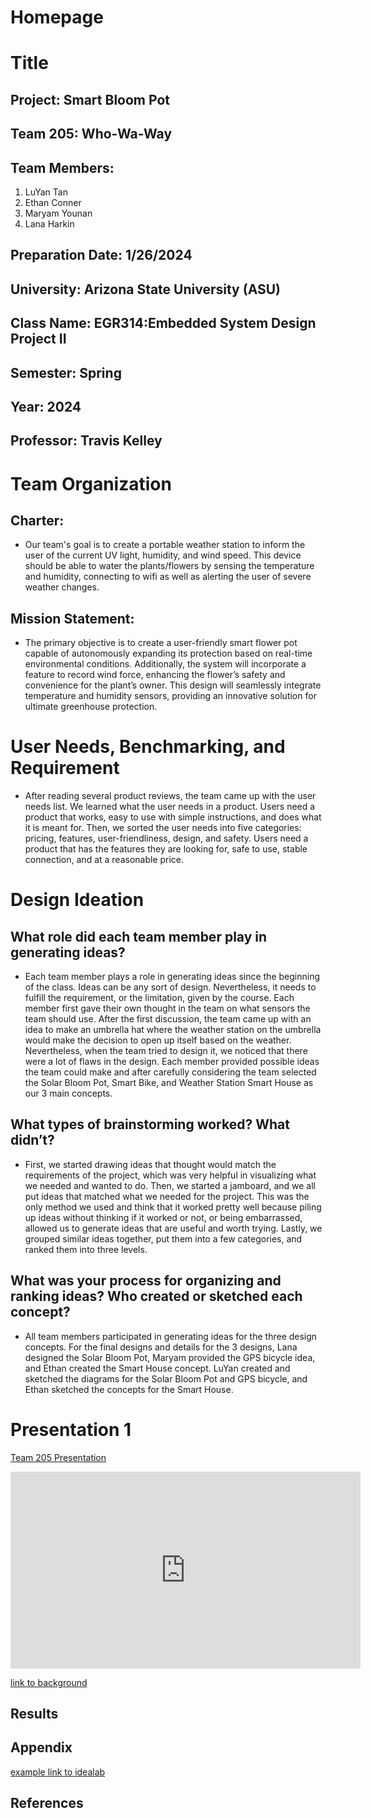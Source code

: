 # Homepage
# Title
## Project: Smart Bloom Pot
## Team 205: Who-Wa-Way
## Team Members:
1. LuYan Tan
1. Ethan Conner
1. Maryam Younan
1. Lana Harkin
## Preparation Date: 1/26/2024
## University: Arizona State University (ASU)
## Class Name: EGR314:Embedded System Design Project II
## Semester: Spring
## Year: 2024
## Professor: Travis Kelley

# Team Organization
## Charter:
* Our team's goal is to create a portable weather station to inform the user of the current UV light, humidity, and wind speed. This device should be able to water the plants/flowers by sensing the temperature and humidity, connecting to wifi as well as alerting the user of severe weather changes. 
## Mission Statement:
* The primary objective is to create a user-friendly smart flower pot capable of autonomously expanding its protection based on real-time environmental conditions. Additionally, the system will incorporate a feature to record wind force, enhancing the flower’s safety and convenience for the plant’s owner. This design will seamlessly integrate temperature and humidity sensors, providing an innovative solution for ultimate greenhouse protection. 

# User Needs, Benchmarking, and Requirement
* After reading several product reviews, the team came up with the user needs list. We learned what the user needs in a product. Users need a product that works, easy to use with simple instructions, and does what it is meant for. Then, we sorted the user needs into five categories: pricing, features, user-friendliness, design, and safety. Users need a product that has the features they are looking for, safe to use, stable connection, and at a reasonable price. 

# Design Ideation
## What role did each team member play in generating ideas?
* Each team member plays a role in generating ideas since the beginning of the class. Ideas can be any sort of design. Nevertheless, it needs to fulfill the requirement, or the limitation, given by the course. Each member first gave their own thought in the team on what sensors the team should use. After the first discussion, the team came up with an idea to make an umbrella hat where the weather station on the umbrella would make the decision to open up itself based on the weather. Nevertheless, when the team tried to design it, we noticed that there were a lot of flaws in the design. Each member provided possible ideas the team could make and after carefully considering the team selected the Solar Bloom Pot, Smart Bike, and Weather Station Smart House as our 3 main concepts.

## What types of brainstorming worked? What didn’t?
* First, we started drawing ideas that thought would match the requirements of the project, which was very helpful in visualizing what we needed and wanted to do. Then, we started a jamboard, and we all put ideas that matched what we needed for the project. This was the only method we used and think that it worked pretty well because piling up ideas without thinking if it worked or not, or being embarrassed, allowed us to generate ideas that are useful and worth trying. Lastly, we grouped similar ideas together, put them into a few categories, and ranked them into three levels.

## What was your process for organizing and ranking ideas? Who created or sketched each concept?
* All team members participated in generating ideas for the three design concepts. For the final designs and details for the 3 designs, Lana designed the Solar Bloom Pot, Maryam provided the GPS bicycle idea, and Ethan created the Smart House concept. LuYan created and sketched the diagrams for the Solar Bloom Pot and GPS bicycle, and Ethan sketched the concepts for the Smart House.

# Presentation 1
[Team 205 Presentation](https://youtu.be/2uYKR5V-WF4?si=a0ECjcEHt2iz6rB6)
<iframe width="560" height="315" src="https://www.youtube.com/embed/2uYKR5V-WF4?si=Y8DM2-ng1RldqWye&amp;controls=0" title="YouTube video player" frameborder="0" allow="accelerometer; autoplay; clipboard-write; encrypted-media; gyroscope; picture-in-picture; web-share" allowfullscreen></iframe>


[link to background](/background.md)

## Results



## Appendix
[example link to idealab](https://idealab.asu.edu)


## References
